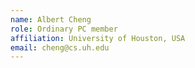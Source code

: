 ```yaml
---
name: Albert Cheng 
role: Ordinary PC member 
affiliation: University of Houston, USA
email: cheng@cs.uh.edu 
---
```

